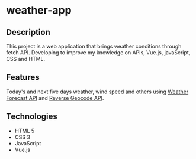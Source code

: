 # weather-app

## Description

This project is a web application that brings weather conditions through fetch API. Developing to improve my knowledge on APIs, Vue.js, javaScript, CSS and HTML.

## Features

Today's and next five days weather, wind speed and others using <a href='https://open-meteo.com/en/docs'>Weather Forecast API</a> and <a href='https://apidocs.geoapify.com/'>Reverse Geocode API</a>.

## Technologies

-   HTML 5
-   CSS 3
-   JavaScript
-   Vue.js

